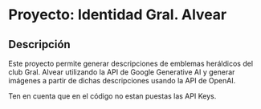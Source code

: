 # Proyecto: Identidad Gral. Alvear

## Descripción
Este proyecto permite generar descripciones de emblemas heráldicos del club Gral. Alvear utilizando la API de Google Generative AI y generar imágenes a partir de dichas descripciones usando la API de OpenAI. 

Ten en cuenta que en el código no estan puestas las API Keys.

